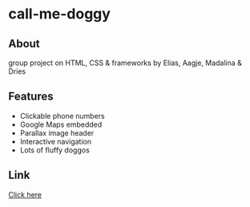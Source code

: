 # call-me-doggy  
## About  
group project on HTML, CSS & frameworks by Elias, Aagje, Madalina & Dries  
## Features  
* Clickable phone numbers  
* Google Maps embedded  
* Parallax image header  
* Interactive navigation  
* Lots of fluffy doggos  
## Link  
[Click here](https://driesdev.github.io/call-me-doggy/)  
